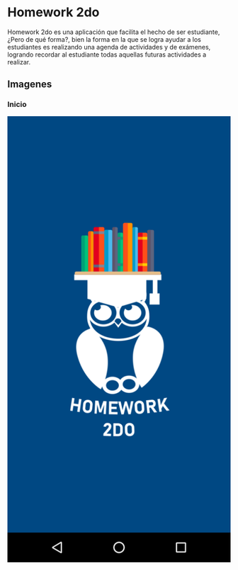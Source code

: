 # Homework 2do
Homework 2do es una aplicación que facilita el hecho de ser estudiante, ¿Pero de qué forma?, bien la forma en la que se logra ayudar a los estudiantes es realizando una agenda de actividades y de exámenes, logrando recordar al estudiante todas aquellas futuras actividades a realizar.

## Imagenes

### Inicio
![imagen no dispinble](https://github.com/AllieMichell/Homework2do/blob/master/Images/inicio.png)